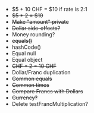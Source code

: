 -   $5 + 10 CHF = $10 if rate is 2:1
- ~~$5 * 2 = $10~~
- ~~Make "amount" private~~
- ~~Dollar side-effects?~~
-   Money rounding?
- ~~equals()~~
-   hashCode()
-   Equal null
-   Equal object
- ~~CHF * 2 = 10 CHF~~
-   Dollar/Franc duplication
- ~~Common equals~~
- ~~Common times~~
- ~~Compare Francs with Dollars~~
- ~~Currency?~~
-   Delete testFrancMultiplication?
